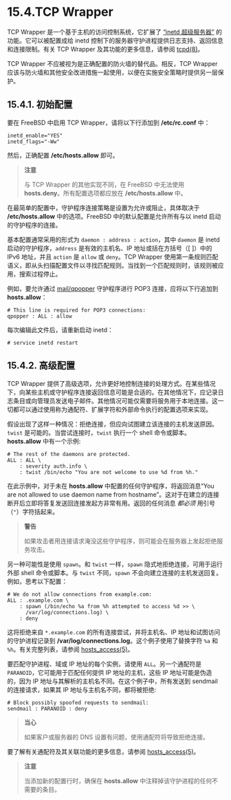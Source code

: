 # 15.4.TCP Wrapper

TCP Wrapper 是一个基于主机的访问控制系统，它扩展了 [“inetd 超级服务器”](https://docs.freebsd.org/en/books/handbook/network-servers/index.html#network-inetd) 的功能。它可以被配置成给 inetd 控制下的服务器守护进程提供日志支持、返回信息和连接限制。有关 TCP Wrapper 及其功能的更多信息，请参阅 [tcpd(8)](https://www.freebsd.org/cgi/man.cgi?query=tcpd\&sektion=8\&format=html)。

TCP Wrapper 不应被视为是正确配置的防火墙的替代品。相反，TCP Wrapper 应该与防火墙和其他安全改进措施一起使用，以便在实施安全策略时提供另一层保护。

## 15.4.1. 初始配置

要在 FreeBSD 中启用 TCP Wrapper，请将以下行添加到 **/etc/rc.conf** 中：

```
inetd_enable="YES"
inetd_flags="-Ww"
```

然后，正确配置 **/etc/hosts.allow** 即可。

> **注意**
>
> 与 TCP Wrapper 的其他实现不同，在 FreeBSD 中无法使用 **hosts.deny**。所有配置选项都应放在 **/etc/hosts.allow** 中。

在最简单的配置中，守护程序连接策略是设置为允许或阻止，具体取决于 **/etc/hosts.allow** 中的选项。FreeBSD 中的默认配置是允许所有与以 inetd 启动的守护程序的连接。

基本配置通常采用的形式为 `daemon : address : action`，其中 `daemon` 是 inetd 启动的守护程序，`address` 是有效的主机名、IP 地址或括在方括号（\[ ]）中的 IPv6 地址，并且 `action` 是 `allow` 或 `deny`。TCP Wrapper 使用第一条规则匹配语义，即从头扫描配置文件以寻找匹配规则。当找到一个匹配规则时，该规则被应用，搜索过程停止。

例如，要允许通过 [mail/qpopper](https://cgit.freebsd.org/ports/tree/mail/qpopper/pkg-descr) 守护程序进行 POP3 连接，应将以下行追加到 **hosts.allow**：

```
# This line is required for POP3 connections:
qpopper : ALL : allow
```

每次编辑此文件后，请重新启动 inetd：

```
# service inetd restart
```

## 15.4.2. 高级配置

TCP Wrapper 提供了高级选项，允许更好地控制连接的处理方式。在某些情况下，向某些主机或守护程序连接返回信息可能是合适的。在其他情况下，应记录日志条目或向管理员发送电子邮件。其他情况可能仅需要将服务用于本地连接。这一切都可以通过使用称为通配符、扩展字符和外部命令执行的配置选项来实现。

假设出现了这样一种情况：拒绝连接，但应向试图建立该连接的主机发送原因。`twist` 是可能的。当尝试连接时，`twist` 执行一个 shell 命令或脚本。**hosts.allow** 中有一个示例:

```
# The rest of the daemons are protected.
ALL : ALL \
	: severity auth.info \
	: twist /bin/echo "You are not welcome to use %d from %h."
```

在此示例中，对于未在 **hosts.allow** 中配置的任何守护程序，将返回消息“You are not allowed to use daemon name from hostname”。这对于在建立的连接断开后立即将答复发送回连接发起方非常有用。返回的任何消息 _都必须_ 用引号（`"`）字符括起来。

> **警告**
>
> 如果攻击者用连接请求淹没这些守护程序，则可能会在服务器上发起拒绝服务攻击。

另一种可能性是使用 `spawn`。和 `twist` 一样，`spawn` 隐式地拒绝连接，可用于运行外部 shell 命令或脚本。与 `twist` 不同，`spawn` 不会向建立连接的主机发送回复。例如，思考以下配置：

```
# We do not allow connections from example.com:
ALL : .example.com \
	: spawn (/bin/echo %a from %h attempted to access %d >> \
	  /var/log/connections.log) \
	: deny
```

这将拒绝来自 `*.example.com` 的所有连接尝试，并将主机名、IP 地址和试图访问的守护进程记录到 **/var/log/connections.log**。这个例子使用了替换字符 `%a` 和 `%h`。有关完整列表，请参阅 [hosts\_access(5)](https://www.freebsd.org/cgi/man.cgi?query=hosts\_access\&sektion=5\&format=html)。

要匹配守护进程、域或 IP 地址的每个实例，请使用 `ALL`。另一个通配符是 `PARANOID`，它可能用于匹配任何提供 IP 地址的主机，这些 IP 地址可能是伪造的，因为 IP 地址与其解析的主机名不同。在这个例子中，所有发送到 sendmail 的连接请求，如果其 IP 地址与主机名不同，都将被拒绝:

```
# Block possibly spoofed requests to sendmail:
sendmail : PARANOID : deny
```

> **当心**
>
> 如果客户或服务器的 DNS 设置有问题，使用通配符将导致拒绝连接。

要了解有关通配符及其关联功能的更多信息，请参阅 [hosts\_access(5)](https://www.freebsd.org/cgi/man.cgi?query=hosts\_access\&sektion=5\&format=html)。

> **注意**
>
> 当添加新的配置行时，确保在 **hosts.allow** 中注释掉该守护进程的任何不需要的条目。

